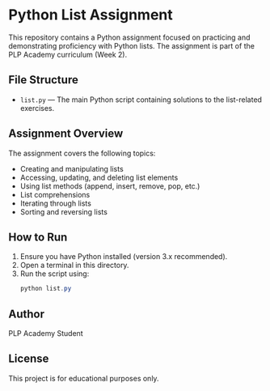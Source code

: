 # Python List Assignment

This repository contains a Python assignment focused on practicing and demonstrating proficiency with Python lists. The assignment is part of the PLP Academy curriculum (Week 2).

## File Structure

- `list.py` — The main Python script containing solutions to the list-related exercises.

## Assignment Overview

The assignment covers the following topics:
- Creating and manipulating lists
- Accessing, updating, and deleting list elements
- Using list methods (append, insert, remove, pop, etc.)
- List comprehensions
- Iterating through lists
- Sorting and reversing lists

## How to Run

1. Ensure you have Python installed (version 3.x recommended).
2. Open a terminal in this directory.
3. Run the script using:
   ```powershell
   python list.py
   ```

## Author

PLP Academy Student

## License

This project is for educational purposes only.
